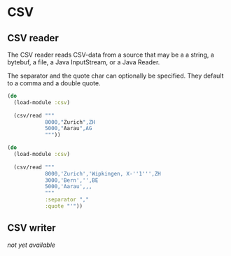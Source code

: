 # CSV


## CSV reader

The CSV reader reads CSV-data from a source that may be a a string, a bytebuf,
a file, a Java InputStream, or a Java Reader.

The separator and the quote char can optionally be specified. They default to
a comma and a double quote.


```clojure
(do
  (load-module :csv)
  
  (csv/read """
            8000,"Zurich",ZH
            5000,"Aarau",AG
            """)) 
```


```clojure
(do
  (load-module :csv)
  
  (csv/read """
            8000,'Zurich','Wipkingen, X-''1''',ZH
            3000,'Bern','',BE
            5000,'Aarau',,,
            """
            :separator "," 
            :quote "'")) 
```


## CSV writer

_not yet available_
